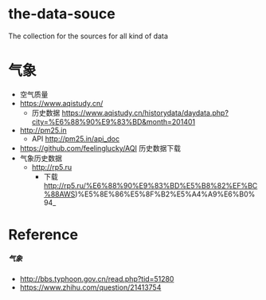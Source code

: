 # the-data-souce
The collection for the sources for all kind of data

气象
===
- 空气质量
 - https://www.aqistudy.cn/
    - 历史数据 https://www.aqistudy.cn/historydata/daydata.php?city=%E6%88%90%E9%83%BD&month=201401
 - http://pm25.in
    - API http://pm25.in/api_doc
 - https://github.com/feelinglucky/AQI 历史数据下载
- 气象历史数据
  - http://rp5.ru
    - 下载 http://rp5.ru/%E6%88%90%E9%83%BD%E5%B8%82%EF%BC%88AWS)%E5%8E%86%E5%8F%B2%E5%A4%A9%E6%B0%94_
    
    
Reference 
===

##### 气象
- http://bbs.typhoon.gov.cn/read.php?tid=51280
- https://www.zhihu.com/question/21413754
